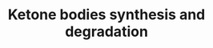 ---
annotations:
- id: PW:0000776
  parent: classic metabolic pathway
  type: Pathway Ontology
  value: ketone bodies biosynthetic pathway
- id: PW:0000777
  parent: classic metabolic pathway
  type: Pathway Ontology
  value: ketone bodies degradation pathway
- id: PW:0000069
  parent: classic metabolic pathway
  type: Pathway Ontology
  value: ketone bodies metabolic pathway
authors:
- N.Reyes
- MaintBot
- Thomas
- Khanspers
- AdrienDefay
- Ddigles
- Evelo
- Egonw
- Eweitz
description: 'Ketone bodies are three water-soluble compounds (acetoacetate, beta-hydroxybutyrate,
  and the spontaneous breakdown product of acetoacetate, acetone) that are produced
  as by-products when fatty acids are broken down for energy in the liver and kidney.
  They are used as a source of energy in the heart and brain. In the brain, they are
  a vital source of energy during fasting.  Source: [[wikipedia:Ketone_bodies|Wikipedia]]'
last-edited: 2021-05-18
organisms:
- Homo sapiens
redirect_from:
- /index.php/Pathway:WP311
- /instance/WP311
- /instance/WP311_rr117180
revision: r117180
schema-jsonld:
- '@context': https://schema.org/
  '@id': https://wikipathways.github.io/pathways/WP311.html
  '@type': Dataset
  creator:
    '@type': Organization
    name: WikiPathways
  description: 'Ketone bodies are three water-soluble compounds (acetoacetate, beta-hydroxybutyrate,
    and the spontaneous breakdown product of acetoacetate, acetone) that are produced
    as by-products when fatty acids are broken down for energy in the liver and kidney.
    They are used as a source of energy in the heart and brain. In the brain, they
    are a vital source of energy during fasting.  Source: [[wikipedia:Ketone_bodies|Wikipedia]]'
  keywords:
  - 3-Hydroxy-3-methylglutaryl-CoA
  - 3-Hydroxy-butyrate
  - ACAT1
  - Acetoacetate
  - Acetoacetyl-CoA
  - Acetyl-CoA
  - BDH
  - HMGCL
  - HMGCS2
  - OXCT1
  license: CC0
  name: Ketone bodies synthesis and degradation
seo: CreativeWork
title: Ketone bodies synthesis and degradation
wpid: WP311
---